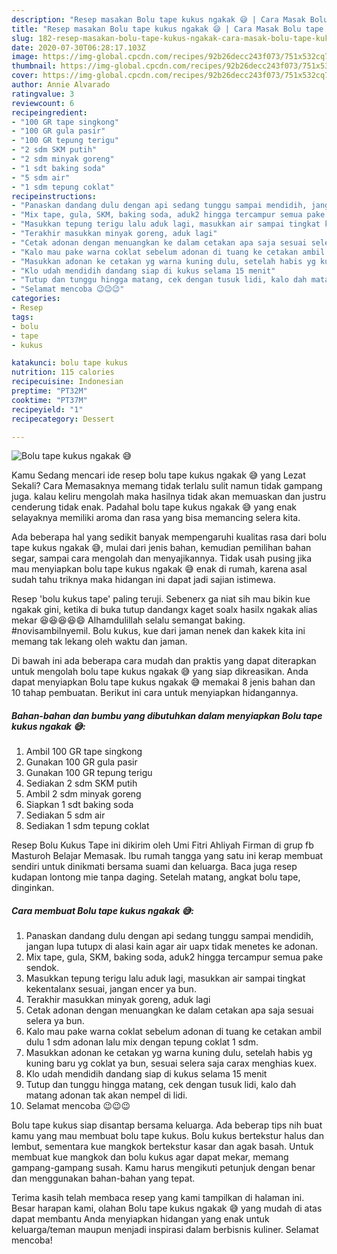 ```yaml
---
description: "Resep masakan Bolu tape kukus ngakak 😅 | Cara Masak Bolu tape kukus ngakak 😅 Yang Mudah Dan Praktis"
title: "Resep masakan Bolu tape kukus ngakak 😅 | Cara Masak Bolu tape kukus ngakak 😅 Yang Mudah Dan Praktis"
slug: 182-resep-masakan-bolu-tape-kukus-ngakak-cara-masak-bolu-tape-kukus-ngakak-yang-mudah-dan-praktis
date: 2020-07-30T06:28:17.103Z
image: https://img-global.cpcdn.com/recipes/92b26decc243f073/751x532cq70/bolu-tape-kukus-ngakak-😅-foto-resep-utama.jpg
thumbnail: https://img-global.cpcdn.com/recipes/92b26decc243f073/751x532cq70/bolu-tape-kukus-ngakak-😅-foto-resep-utama.jpg
cover: https://img-global.cpcdn.com/recipes/92b26decc243f073/751x532cq70/bolu-tape-kukus-ngakak-😅-foto-resep-utama.jpg
author: Annie Alvarado
ratingvalue: 3
reviewcount: 6
recipeingredient:
- "100 GR tape singkong"
- "100 GR gula pasir"
- "100 GR tepung terigu"
- "2 sdm SKM putih"
- "2 sdm minyak goreng"
- "1 sdt baking soda"
- "5 sdm air"
- "1 sdm tepung coklat"
recipeinstructions:
- "Panaskan dandang dulu dengan api sedang tunggu sampai mendidih, jangan lupa tutupx di alasi kain agar air uapx tidak menetes ke adonan."
- "Mix tape, gula, SKM, baking soda, aduk2 hingga tercampur semua pake sendok."
- "Masukkan tepung terigu lalu aduk lagi, masukkan air sampai tingkat kekentalanx sesuai, jangan encer ya bun."
- "Terakhir masukkan minyak goreng, aduk lagi"
- "Cetak adonan dengan menuangkan ke dalam cetakan apa saja sesuai selera ya bun."
- "Kalo mau pake warna coklat sebelum adonan di tuang ke cetakan ambil dulu 1 sdm adonan lalu mix dengan tepung coklat 1 sdm."
- "Masukkan adonan ke cetakan yg warna kuning dulu, setelah habis yg kuning baru yg coklat ya bun, sesuai selera saja carax menghias kuex."
- "Klo udah mendidih dandang siap di kukus selama 15 menit"
- "Tutup dan tunggu hingga matang, cek dengan tusuk lidi, kalo dah matang adonan tak akan nempel di lidi."
- "Selamat mencoba 😉😉😉"
categories:
- Resep
tags:
- bolu
- tape
- kukus

katakunci: bolu tape kukus 
nutrition: 115 calories
recipecuisine: Indonesian
preptime: "PT32M"
cooktime: "PT37M"
recipeyield: "1"
recipecategory: Dessert

---
```



![Bolu tape kukus ngakak 😅](https://img-global.cpcdn.com/recipes/92b26decc243f073/751x532cq70/bolu-tape-kukus-ngakak-😅-foto-resep-utama.jpg)

Kamu Sedang mencari ide resep bolu tape kukus ngakak 😅 yang Lezat Sekali? Cara Memasaknya memang tidak terlalu sulit namun tidak gampang juga. kalau keliru mengolah maka hasilnya tidak akan memuaskan dan justru cenderung tidak enak. Padahal bolu tape kukus ngakak 😅 yang enak selayaknya memiliki aroma dan rasa yang bisa memancing selera kita.

Ada beberapa hal yang sedikit banyak mempengaruhi kualitas rasa dari bolu tape kukus ngakak 😅, mulai dari jenis bahan, kemudian pemilihan bahan segar, sampai cara mengolah dan menyajikannya. Tidak usah pusing jika mau menyiapkan bolu tape kukus ngakak 😅 enak di rumah, karena asal sudah tahu triknya maka hidangan ini dapat jadi sajian istimewa.

Resep &#39;bolu kukus tape&#39; paling teruji. Sebenerx ga niat sih mau bikin kue ngakak gini, ketika di buka tutup dandangx kaget soalx hasilx ngakak alias mekar 😆😆😆😆😄 Alhamdulillah selalu semangat baking. #novisambilnyemil. Bolu kukus, kue dari jaman nenek dan kakek kita ini memang tak lekang oleh waktu dan jaman.


Di bawah ini ada beberapa cara mudah dan praktis yang dapat diterapkan untuk mengolah bolu tape kukus ngakak 😅 yang siap dikreasikan. Anda dapat menyiapkan Bolu tape kukus ngakak 😅 memakai 8 jenis bahan dan 10 tahap pembuatan. Berikut ini cara untuk menyiapkan hidangannya.

<!--inarticleads1-->

##### Bahan-bahan dan bumbu yang dibutuhkan dalam menyiapkan Bolu tape kukus ngakak 😅:

1. Ambil 100 GR tape singkong
1. Gunakan 100 GR gula pasir
1. Gunakan 100 GR tepung terigu
1. Sediakan 2 sdm SKM putih
1. Ambil 2 sdm minyak goreng
1. Siapkan 1 sdt baking soda
1. Sediakan 5 sdm air
1. Sediakan 1 sdm tepung coklat


Resep Bolu Kukus Tape ini dikirim oleh Umi Fitri Ahliyah Firman di grup fb Masturoh Belajar Memasak. Ibu rumah tangga yang satu ini kerap membuat sendiri untuk dinikmati bersama suami dan keluarga. Baca juga resep kudapan lontong mie tanpa daging. Setelah matang, angkat bolu tape, dinginkan. 

<!--inarticleads2-->

##### Cara membuat Bolu tape kukus ngakak 😅:

1. Panaskan dandang dulu dengan api sedang tunggu sampai mendidih, jangan lupa tutupx di alasi kain agar air uapx tidak menetes ke adonan.
1. Mix tape, gula, SKM, baking soda, aduk2 hingga tercampur semua pake sendok.
1. Masukkan tepung terigu lalu aduk lagi, masukkan air sampai tingkat kekentalanx sesuai, jangan encer ya bun.
1. Terakhir masukkan minyak goreng, aduk lagi
1. Cetak adonan dengan menuangkan ke dalam cetakan apa saja sesuai selera ya bun.
1. Kalo mau pake warna coklat sebelum adonan di tuang ke cetakan ambil dulu 1 sdm adonan lalu mix dengan tepung coklat 1 sdm.
1. Masukkan adonan ke cetakan yg warna kuning dulu, setelah habis yg kuning baru yg coklat ya bun, sesuai selera saja carax menghias kuex.
1. Klo udah mendidih dandang siap di kukus selama 15 menit
1. Tutup dan tunggu hingga matang, cek dengan tusuk lidi, kalo dah matang adonan tak akan nempel di lidi.
1. Selamat mencoba 😉😉😉


Bolu tape kukus siap disantap bersama keluarga. Ada beberap tips nih buat kamu yang mau membuat bolu tape kukus. Bolu kukus bertekstur halus dan lembut, sementara kue mangkok bertekstur kasar dan agak basah. Untuk membuat kue mangkok dan bolu kukus agar dapat mekar, memang gampang-gampang susah. Kamu harus mengikuti petunjuk dengan benar dan menggunakan bahan-bahan yang tepat. 

Terima kasih telah membaca resep yang kami tampilkan di halaman ini. Besar harapan kami, olahan Bolu tape kukus ngakak 😅 yang mudah di atas dapat membantu Anda menyiapkan hidangan yang enak untuk keluarga/teman maupun menjadi inspirasi dalam berbisnis kuliner. Selamat mencoba!
